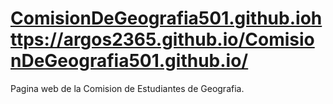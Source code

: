 # [ComisionDeGeografia501.github.io](https://argos2365.github.io/ComisionDeGeografia501.github.io/)https://argos2365.github.io/ComisionDeGeografia501.github.io/

Pagina web de la Comision de Estudiantes de Geografia.
